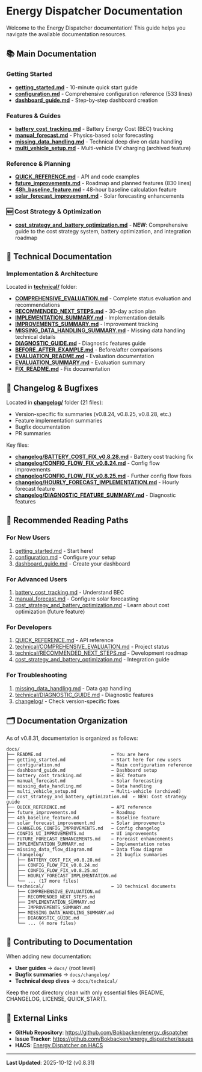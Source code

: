 # Energy Dispatcher Documentation

Welcome to the Energy Dispatcher documentation! This guide helps you navigate the available documentation resources.

## 📚 Main Documentation

### Getting Started
- **[getting_started.md](getting_started.md)** - 10-minute quick start guide
- **[configuration.md](configuration.md)** - Comprehensive configuration reference (533 lines)
- **[dashboard_guide.md](dashboard_guide.md)** - Step-by-step dashboard creation

### Features & Guides
- **[battery_cost_tracking.md](battery_cost_tracking.md)** - Battery Energy Cost (BEC) tracking
- **[manual_forecast.md](manual_forecast.md)** - Physics-based solar forecasting
- **[missing_data_handling.md](missing_data_handling.md)** - Technical deep dive on data handling
- **[multi_vehicle_setup.md](multi_vehicle_setup.md)** - Multi-vehicle EV charging (archived feature)

### Reference & Planning
- **[QUICK_REFERENCE.md](QUICK_REFERENCE.md)** - API and code examples
- **[future_improvements.md](future_improvements.md)** - Roadmap and planned features (830 lines)
- **[48h_baseline_feature.md](48h_baseline_feature.md)** - 48-hour baseline calculation feature
- **[solar_forecast_improvement.md](solar_forecast_improvement.md)** - Solar forecasting enhancements

### 🆕 Cost Strategy & Optimization
- **[cost_strategy_and_battery_optimization.md](cost_strategy_and_battery_optimization.md)** - **NEW**: Comprehensive guide to the cost strategy system, battery optimization, and integration roadmap

## 🔧 Technical Documentation

### Implementation & Architecture
Located in **[technical/](technical/)** folder:
- **[COMPREHENSIVE_EVALUATION.md](technical/COMPREHENSIVE_EVALUATION.md)** - Complete status evaluation and recommendations
- **[RECOMMENDED_NEXT_STEPS.md](technical/RECOMMENDED_NEXT_STEPS.md)** - 30-day action plan
- **[IMPLEMENTATION_SUMMARY.md](technical/IMPLEMENTATION_SUMMARY.md)** - Implementation details
- **[IMPROVEMENTS_SUMMARY.md](technical/IMPROVEMENTS_SUMMARY.md)** - Improvement tracking
- **[MISSING_DATA_HANDLING_SUMMARY.md](technical/MISSING_DATA_HANDLING_SUMMARY.md)** - Missing data handling technical details
- **[DIAGNOSTIC_GUIDE.md](technical/DIAGNOSTIC_GUIDE.md)** - Diagnostic features guide
- **[BEFORE_AFTER_EXAMPLE.md](technical/BEFORE_AFTER_EXAMPLE.md)** - Before/after comparisons
- **[EVALUATION_README.md](technical/EVALUATION_README.md)** - Evaluation documentation
- **[EVALUATION_SUMMARY.md](technical/EVALUATION_SUMMARY.md)** - Evaluation summary
- **[FIX_README.md](technical/FIX_README.md)** - Fix documentation

## 🐛 Changelog & Bugfixes

Located in **[changelog/](changelog/)** folder (21 files):
- Version-specific fix summaries (v0.8.24, v0.8.25, v0.8.28, etc.)
- Feature implementation summaries
- Bugfix documentation
- PR summaries

Key files:
- **[changelog/BATTERY_COST_FIX_v0.8.28.md](changelog/BATTERY_COST_FIX_v0.8.28.md)** - Battery cost tracking fix
- **[changelog/CONFIG_FLOW_FIX_v0.8.24.md](changelog/CONFIG_FLOW_FIX_v0.8.24.md)** - Config flow improvements
- **[changelog/CONFIG_FLOW_FIX_v0.8.25.md](changelog/CONFIG_FLOW_FIX_v0.8.25.md)** - Further config flow fixes
- **[changelog/HOURLY_FORECAST_IMPLEMENTATION.md](changelog/HOURLY_FORECAST_IMPLEMENTATION.md)** - Hourly forecast feature
- **[changelog/DIAGNOSTIC_FEATURE_SUMMARY.md](changelog/DIAGNOSTIC_FEATURE_SUMMARY.md)** - Diagnostic features

## 📖 Recommended Reading Paths

### For New Users
1. [getting_started.md](getting_started.md) - Start here!
2. [configuration.md](configuration.md) - Configure your setup
3. [dashboard_guide.md](dashboard_guide.md) - Create your dashboard

### For Advanced Users
1. [battery_cost_tracking.md](battery_cost_tracking.md) - Understand BEC
2. [manual_forecast.md](manual_forecast.md) - Configure solar forecasting
3. [cost_strategy_and_battery_optimization.md](cost_strategy_and_battery_optimization.md) - Learn about cost optimization (future feature)

### For Developers
1. [QUICK_REFERENCE.md](QUICK_REFERENCE.md) - API reference
2. [technical/COMPREHENSIVE_EVALUATION.md](technical/COMPREHENSIVE_EVALUATION.md) - Project status
3. [technical/RECOMMENDED_NEXT_STEPS.md](technical/RECOMMENDED_NEXT_STEPS.md) - Development roadmap
4. [cost_strategy_and_battery_optimization.md](cost_strategy_and_battery_optimization.md) - Integration guide

### For Troubleshooting
1. [missing_data_handling.md](missing_data_handling.md) - Data gap handling
2. [technical/DIAGNOSTIC_GUIDE.md](technical/DIAGNOSTIC_GUIDE.md) - Diagnostic features
3. [changelog/](changelog/) - Check version-specific fixes

## 🗂️ Documentation Organization

As of v0.8.31, documentation is organized as follows:

```
docs/
├── README.md                          ← You are here
├── getting_started.md                 ← Start here for new users
├── configuration.md                   ← Main configuration reference
├── dashboard_guide.md                 ← Dashboard setup
├── battery_cost_tracking.md           ← BEC feature
├── manual_forecast.md                 ← Solar forecasting
├── missing_data_handling.md           ← Data handling
├── multi_vehicle_setup.md             ← Multi-vehicle (archived)
├── cost_strategy_and_battery_optimization.md  ← NEW: Cost strategy guide
├── QUICK_REFERENCE.md                 ← API reference
├── future_improvements.md             ← Roadmap
├── 48h_baseline_feature.md            ← Baseline feature
├── solar_forecast_improvement.md      ← Solar improvements
├── CHANGELOG_CONFIG_IMPROVEMENTS.md   ← Config changelog
├── CONFIG_UI_IMPROVEMENTS.md          ← UI improvements
├── FUTURE_FORECAST_ENHANCEMENTS.md    ← Forecast enhancements
├── IMPLEMENTATION_SUMMARY.md          ← Implementation notes
├── missing_data_flow_diagram.md       ← Data flow diagram
├── changelog/                         ← 21 bugfix summaries
│   ├── BATTERY_COST_FIX_v0.8.28.md
│   ├── CONFIG_FLOW_FIX_v0.8.24.md
│   ├── CONFIG_FLOW_FIX_v0.8.25.md
│   ├── HOURLY_FORECAST_IMPLEMENTATION.md
│   └── ... (17 more files)
└── technical/                         ← 10 technical documents
    ├── COMPREHENSIVE_EVALUATION.md
    ├── RECOMMENDED_NEXT_STEPS.md
    ├── IMPLEMENTATION_SUMMARY.md
    ├── IMPROVEMENTS_SUMMARY.md
    ├── MISSING_DATA_HANDLING_SUMMARY.md
    ├── DIAGNOSTIC_GUIDE.md
    └── ... (4 more files)
```

## 📝 Contributing to Documentation

When adding new documentation:
- **User guides** → `docs/` (root level)
- **Bugfix summaries** → `docs/changelog/`
- **Technical deep dives** → `docs/technical/`

Keep the root directory clean with only essential files (README, CHANGELOG, LICENSE, QUICK_START).

## 🔗 External Links

- **GitHub Repository**: https://github.com/Bokbacken/energy_dispatcher
- **Issue Tracker**: https://github.com/Bokbacken/energy_dispatcher/issues
- **HACS**: [Energy Dispatcher on HACS](https://github.com/hacs/default)

---

**Last Updated**: 2025-10-12 (v0.8.31)
